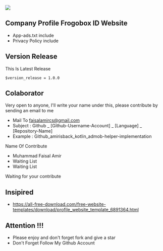 ![](docs/image/screen-shoot.png?raw=true)
## Company Profile Frogobox ID Website
- App-ads.txt include
- Privacy Policy include

## Version Release
This Is Latest Release

    $version_release = 1.0.0


## Colaborator
Very open to anyone, I'll write your name under this, please contribute by sending an email to me

- Mail To faisalamircs@gmail.com
- Subject : Github _ [Github-Username-Account] _ [Language] _ [Repository-Name]
- Example : Github_amirisback_kotlin_admob-helper-implementation

Name Of Contribute
- Muhammad Faisal Amir
- Waiting List
- Waiting List

Waiting for your contribute

## Insipired
- https://all-free-download.com/free-website-templates/download/profile_website_template_6891364.html

## Attention !!!
- Please enjoy and don't forget fork and give a star
- Don't Forget Follow My Github Account